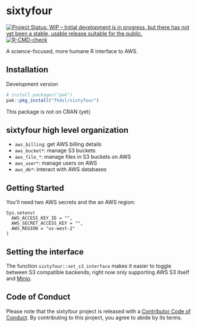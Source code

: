 # sixtyfour

<!-- badges: start -->
[![Project Status: WIP – Initial development is in progress, but there has not yet been a stable, usable release suitable for the public.](https://www.repostatus.org/badges/latest/wip.svg)](https://www.repostatus.org/#wip)
[![R-CMD-check](https://github.com/fhdsl/sixtyfour/actions/workflows/R-CMD-check.yaml/badge.svg)](https://github.com/fhdsl/sixtyfour/actions/workflows/R-CMD-check.yaml)
<!-- badges: end -->

A science-focused, more humane R interface to AWS.

## Installation

Development version

``` r
# install.packages("pak")
pak::pkg_install("fhdsl/sixtyfour")
```

This package is not on CRAN (yet)

## sixtyfour high level organization

- `aws_billing`: get AWS billing details
- `aws_bucket*`: manage S3 buckets
- `aws_file_*`: manage files in S3 buckets on AWS
- `aws_user*`: manage users on AWS
- `aws_db*`: interact with AWS databases


## Getting Started

You'll need two AWS secrets and the an AWS region:

```
Sys.setenv(
  AWS_ACCESS_KEY_ID = "",
  AWS_SECRET_ACCESS_KEY = "",
  AWS_REGION = "us-west-2"
)
```

## Setting the interface

The function `sixtyfour::set_s3_interface` makes it easier to toggle between S3 compatible backends; right now only supporting AWS S3 itself and [Minio](https://min.io/).

## Code of Conduct

  Please note that the sixtyfour project is released with a [Contributor Code of Conduct](https://contributor-covenant.org/version/2/1/CODE_OF_CONDUCT.html). By contributing to this project, you agree to abide by its terms.
